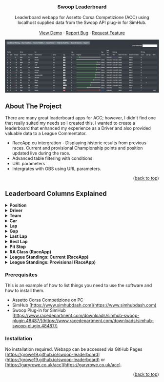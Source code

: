 
<div align="center">

  <h3 align="center">Swoop Leaderboard </h3>

  <p align="center">
    Leaderboard webapp for Assetto Corsa Competizione (ACC) using localhost supplied data from the Swoop API plug-in for SimHub.
    <br />
    <br />
    <a href="https://growe19.github.io/swoop-leaderboard/?mode=static&hide=0&order=1&class=&showme=&refresh=2500">View Demo</a>
    ·
    <a href="https://github.com/growe19/swoop-leaderboard/issues">Report Bug</a>
    ·
    <a href="https://github.com/growe19/swoop-leaderboard/issues">Request Feature</a>
  </p>
</div>
<img src="https://github.com/growe19/swoop-leaderboard/blob/main/Leaderboard.PNG"/>




<!-- ABOUT THE PROJECT -->
## About The Project

There are many great leaderboard apps for ACC; however, I didn't find one that really suited my needs so I created this. I wanted to create a leaderboard that enhanced my experience as a Driver and also provided valuable data to a League Commentator.

* RaceApp.eu intergration - Displaying historic results from previous races. Current and provisional Championship points and position updated live during the race.
* Advanced table filtering with conditions.
* URL parameters
* Intergrates with OBS using URL parameters.

<p align="right">(<a href="#top">back to top</a>)</p>


## Leaderboard Columns Explained

<details>
  <summary><b>Position</b></summary>
  <ul>
    <li><b>Track</b> position is the standard position of the Driver on track. Pretty standard for Column 1 in any Leaderboard.</li>
    <li><b>Grid</b> is the position the Driver started the race in. Usually where they finished in Qualifying.</li>
    <li><b>Change</b> is the difference between the Driver's starting Grid position and their Track position. Illustrated with a red down arrow if the Driver has dropped positions, a green up arrow if they have gained positions and a straight dash line if their position has not changed. 
      <br/><img src="https://github.com/growe19/swoop-leaderboard/blob/main/change.PNG" /> 
      </li>
  </ul>
</details>

<details>
  <summary><b>Driver</b></summary>
    <ul>
    <li><b>Short Name</b> is the three letter Driver code. This <b>is</b> the first three letters of the Driver's Last Name, regardless of what they have set in-game. Because of this you can have more than one Driver with the same Short Name, which is not true to real life.</li>
    <li><b>Flag</b> for the Nationality of the Driver.</li>
    <li><b>Nationality</b> as a word for the Driver.</li>
    <li><b>Number</b> is the Driver Number.</li>
    <li><b>Full Name</b> of the Driver.</li>
    <li><b>First Name</b> of the Driver.</li>
    <li><b>Last Name</b> of the Driver.</li>
    <li><b>Cat.</b> is the Category of the Driver; PLATINUM, GOLD, SILVER, BRONZE, etc.</li>
  </ul>
</details>

<details>
  <summary><b>Team</b></summary>
  <ul>
    <li><b>Name</b> of the Team.</li>
    <li><b>Flag</b> for the Nationality of the Team.</li>
  </ul>
</details>

<details>
  <summary><b>Car</b></summary>
    <ul>
    <li><b>Logo</b>, Text</li>
    <li><b>Manufacturer</b>, Text</li>
    <li><b>Model</b>, Text</li>
    <li><b>Series</b> is the Series of the Car; GT3, GT4, etc.</li>
    <li><b>Cup</b> is the Cup of the Car; PRO, PRO-AM, SILVER, AM, etc.</li>
  </ul>
</details>

<details>
  <summary><b>Lap</b></summary>
  <ul>
    <li><b>Count</b>, is the number of Laps the Driver has completed.</li>
    <li><b>Progress</b>, along the track distance is indicated with a progress bar. The progress bar colour will turn red when the Driver is travelling through the Pit Lane or has stopped in the Pit Box. The progress bar resets from 100% back to 0% at the Start/Finish Line.
    <br/><img src="https://github.com/growe19/swoop-leaderboard/blob/main/Progress.PNG" /> 
  </ul>
</details>

<details>
  <summary><b>Gap</b></summary>
    <ul>
    <li><b>Ahead</b>, Text</li>
    <li><b>To Lead</b>, Text</li>
  </ul>
</details>

<details>
  <summary><b>Last Lap</b></summary>
  <ul>
    <li><b>Time</b>, Text</li>
    <li><b>Sector 1</b>, Text</li>
    <li><b>Sector 2</b>, Text</li>
    <li><b>Sector 3</b>, Text</li>
  </ul>
</details>

<details>
  <summary><b>Best Lap</b></summary>
 <ul>
    <li><b>Time</b>, Text</li>
    <li><b>Sector 1</b>, Text</li>
    <li><b>Sector 2</b>, Text</li>
    <li><b>Sector 3</b>, Text</li>
    <li><b>Delta From Own</b>, Text</li>
    <li><b>Delta From Global</b>, Text</li>
  </ul>
</details>

<details>
  <summary><b>Pit Stop</b></summary>
 <ul>
    <li><b>Count</b>, Text</li>
    <li><b>Laps Ago</b>, Text</li>
    <li><b>Delta</b>, Text</li>
   <li><b>ExitPos</b> is a prediction of the Track Position the Driver will be if they were to pit at any given time.</li>
  </ul>
</details>

<details>
  <summary><b>RA Class (RaceApp)</b></summary>
 <ul>
    <li><b>Class</b>, Text</li>
    <li><b>Pos</b>, Text</li>
    <li><b>Gap &amp; Traffic</b>, Text</li>
  </ul>
</details>

<details>
  <summary><b>League Standings: Current (RaceApp)</b></summary>
 <ul>
    <li><b>Pos</b>, Text</li>
    <li><b>Pts</b>, Text</li>
  </ul>
</details>

<details>
  <summary><b>League Standings: Provisional (RaceApp)</b></summary>
 <ul>
    <li><b>Change</b> is the difference between the <code>Current RaceApp League Standing Position</code> and the <code>Provisional RaceApp League Standing Position</code>. Illustrated with a red down arrow if the Driver has dropped positions, a green up arrow if they have gained positions and a straight dash line if their position has not changed.</li>
    <li><b>Pos</b> is the predicted <code>Provisional RaceApp League Standing Position</code> based on the Driver's <code>Current RaceApp League Standing Position</code> with the Points for their RaceApp Class Position Points combined.</li>
    <li><b>Pts</b>, Text</li>
  </ul>
</details>




### Prerequisites

This is an example of how to list things you need to use the software and how to install them.
* Assetto Corsa Competizione on PC
* SimHub [https://www.simhubdash.com](https://www.simhubdash.com)
* Swoop Plug-in for SimHub [https://www.racedepartment.com/downloads/simhub-swoop-plugin.48487/](https://www.racedepartment.com/downloads/simhub-swoop-plugin.48487/)

### Installation

No installation required. Webapp can be accessed via GitHub Pages [https://growe19.github.io/swoop-leaderboard](https://growe19.github.io/swoop-leaderboard) or [https://garyrowe.co.uk/acc](https://garyrowe.co.uk/acc).

<p align="right">(<a href="#top">back to top</a>)</p>
